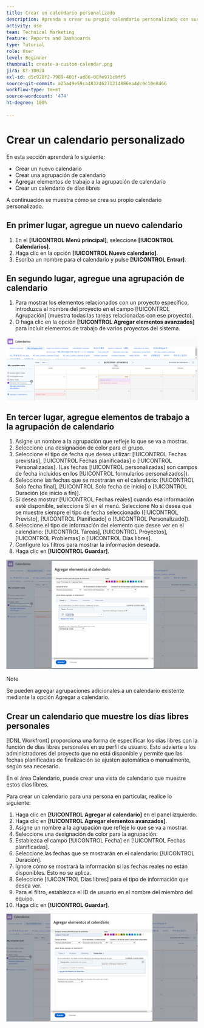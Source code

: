 ```yaml
---
title: Crear un calendario personalizado
description: Aprenda a crear su propio calendario personalizado con sus elementos de trabajo y días libres personales.
activity: use
team: Technical Marketing
feature: Reports and Dashboards
type: Tutorial
role: User
level: Beginner
thumbnail: create-a-custom-calendar.png
jira: KT-10024
exl-id: d5c928f2-7989-401f-ad86-08fe971c9ff5
source-git-commit: a25a49e59ca483246271214886ea4dc9c10e8d66
workflow-type: tm+mt
source-wordcount: '474'
ht-degree: 100%

---
```


# Crear un calendario personalizado

En esta sección aprenderá lo siguiente:

* Crear un nuevo calendario
* Crear una agrupación de calendario
* Agregar elementos de trabajo a la agrupación de calendario
* Crear un calendario de días libres

A continuación se muestra cómo se crea su propio calendario personalizado.

## En primer lugar, agregue un nuevo calendario

1. En el **[!UICONTROL Menú principal]**, seleccione **[!UICONTROL Calendarios]**.
1. Haga clic en la opción **[!UICONTROL Nuevo calendario]**.
1. Escriba un nombre para el calendario y pulse **[!UICONTROL Entrar]**.

## En segundo lugar, agregue una agrupación de calendario

1. Para mostrar los elementos relacionados con un proyecto específico, introduzca el nombre del proyecto en el campo [!UICONTROL Agrupación] (muestra todas las tareas relacionadas con ese proyecto).
1. O haga clic en la opción **[!UICONTROL Agregar elementos avanzados]** para incluir elementos de trabajo de varios proyectos del sistema.

![Imagen de la pantalla para añadir una agrupación a un calendario](assets/calendar-2-1.png)

## En tercer lugar, agregue elementos de trabajo a la agrupación de calendario

1. Asigne un nombre a la agrupación que refleje lo que se va a mostrar.
1. Seleccione una designación de color para el grupo.
1. Seleccione el tipo de fecha que desea utilizar: [!UICONTROL Fechas previstas], [!UICONTROL Fechas planificadas] o [!UICONTROL Personalizadas]. (Las fechas [!UICONTROL personalizadas] son campos de fecha incluidos en los [!UICONTROL formularios personalizados]).
1. Seleccione las fechas que se mostrarán en el calendario: [!UICONTROL Solo fecha final], [!UICONTROL Solo fecha de inicio] o [!UICONTROL Duración (de inicio a fin)].
1. Si desea mostrar [!UICONTROL Fechas reales] cuando esa información esté disponible, seleccione Sí en el menú. Seleccione No si desea que se muestre siempre el tipo de fecha seleccionado ([!UICONTROL Previsto], [!UICONTROL Planificado] o [!UICONTROL Personalizado]).
1. Seleccione el tipo de información del elemento que desee ver en el calendario: [!UICONTROL Tareas], [!UICONTROL Proyectos], [!UICONTROL Problemas] o [!UICONTROL Días libres].
1. Configure los filtros para mostrar la información deseada.
1. Haga clic en **[!UICONTROL Guardar]**.

![Imagen de la pantalla para agregar elementos de trabajo a una agrupación de calendario](assets/calendar-2-2.png)

>[!NOTE]
>
>Se pueden agregar agrupaciones adicionales a un calendario existente mediante la opción Agregar a calendario.

## Crear un calendario que muestre los días libres personales

[!DNL Workfront] proporciona una forma de especificar los días libres con la función de días libres personales en su perfil de usuario. Esto advierte a los administradores del proyecto que no está disponible y permite que las fechas planificadas de finalización se ajusten automática o manualmente, según sea necesario.

En el área Calendario, puede crear una vista de calendario que muestre estos días libres.

Para crear un calendario para una persona en particular, realice lo siguiente:

1. Haga clic en **[!UICONTROL Agregar al calendario]** en el panel izquierdo.
1. Haga clic en **[!UICONTROL Agregar elementos avanzados]**.
1. Asigne un nombre a la agrupación que refleje lo que se va a mostrar.
1. Seleccione una designación de color para la agrupación.
1. Establezca el campo [!UICONTROL Fecha] en [!UICONTROL Fechas planificadas].
1. Seleccione las fechas que se mostrarán en el calendario: [!UICONTROL Duración].
1. Ignore cómo se mostrará la información si las fechas reales no están disponibles. Esto no se aplica.
1. Seleccione [!UICONTROL Días libres] para el tipo de información que desea ver.
1. Para el filtro, establezca el ID de usuario en el nombre del miembro del equipo.
1. Haga clic en **[!UICONTROL Guardar]**.

![Una imagen de la pantalla para añadir entradas de días libres a una agrupación de calendario](assets/calendar-2-3.png)
